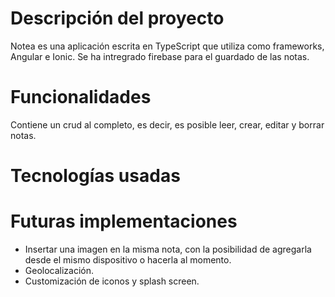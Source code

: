 # Descripción del proyecto

Notea es una aplicación escrita en TypeScript que utiliza como frameworks, 
Angular e Ionic. 
Se ha intregrado firebase para el guardado de las notas.

# Funcionalidades

Contiene un crud al completo, es decir, es posible leer, crear, editar y borrar
notas.

# Tecnologías usadas


# Futuras implementaciones

- Insertar una imagen en la misma nota, con la posibilidad de agregarla desde el
mismo dispositivo o hacerla al momento.
- Geolocalización. 
- Customización de iconos y splash screen.
